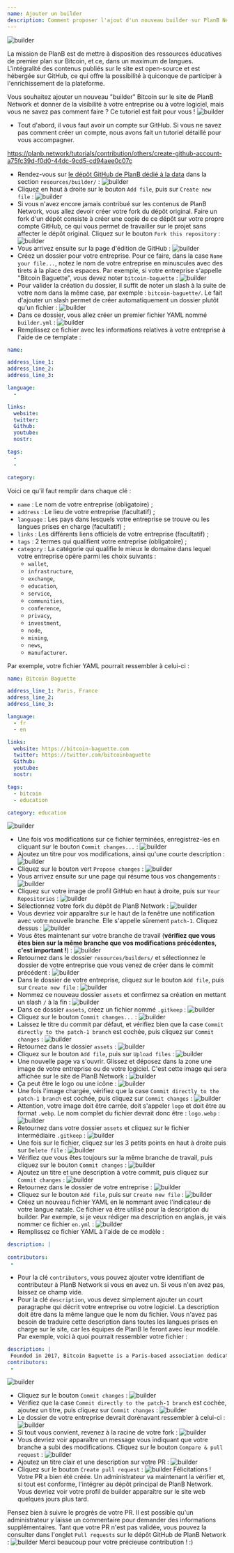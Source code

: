 ```yaml
---
name: Ajouter un builder
description: Comment proposer l'ajout d'un nouveau builder sur PlanB Network ?
---
```

![builder](assets/cover.webp)

La mission de PlanB est de mettre à disposition des ressources éducatives de premier plan sur Bitcoin, et ce, dans un maximum de langues. L'intégralité des contenus publiés sur le site est open-source et est hébergée sur GitHub, ce qui offre la possibilité à quiconque de participer à l'enrichissement de la plateforme.

Vous souhaitez ajouter un nouveau "builder" Bitcoin sur le site de PlanB Network et donner de la visibilité à votre entreprise ou à votre logiciel, mais vous ne savez pas comment faire ? Ce tutoriel est fait pour vous !
![builder](assets/01.webp)
- Tout d'abord, il vous faut avoir un compte sur GitHub. Si vous ne savez pas comment créer un compte, nous avons fait un tutoriel détaillé pour vous accompagner.

https://planb.network/tutorials/contribution/others/create-github-account-a75fc39d-f0d0-44dc-9cd5-cd94aee0c07c


- Rendez-vous sur [le dépôt GitHub de PlanB dédié à la data](https://github.com/PlanB-Network/bitcoin-educational-content/tree/dev/resources/builders) dans la section `resources/builder/` :
![builder](assets/02.webp)
- Cliquez en haut à droite sur le bouton `Add file`, puis sur `Create new file` :
![builder](assets/03.webp)
- Si vous n'avez encore jamais contribué sur les contenus de PlanB Network, vous allez devoir créer votre fork du dépôt original. Faire un fork d'un dépôt consiste à créer une copie de ce dépôt sur votre propre compte GitHub, ce qui vous permet de travailler sur le projet sans affecter le dépôt original. Cliquez sur le bouton `Fork this repository` :
![builder](assets/04.webp)
- Vous arrivez ensuite sur la page d'édition de GitHub :
![builder](assets/05.webp)
- Créez un dossier pour votre entreprise. Pour ce faire, dans la case `Name your file...`, notez le nom de votre entreprise en minuscules avec des tirets à la place des espaces. Par exemple, si votre entreprise s'appelle "Bitcoin Baguette", vous devez noter `bitcoin-baguette` :
![builder](assets/06.webp)
- Pour valider la création du dossier, il suffit de noter un slash à la suite de votre nom dans la même case, par exemple : `bitcoin-baguette/`. Le fait d'ajouter un slash permet de créer automatiquement un dossier plutôt qu'un fichier :
![builder](assets/07.webp)
- Dans ce dossier, vous allez créer un premier fichier YAML nommé `builder.yml` :
![builder](assets/08.webp)
- Remplissez ce fichier avec les informations relatives à votre entreprise à l'aide de ce template :

```yaml
name:

address_line_1:
address_line_2:
address_line_3: 

language:
  - 

links:
  website:
  twitter:
  Github:
  youtube:
  nostr:

tags:
  - 
  - 

category:
```

Voici ce qu'il faut remplir dans chaque clé :
- `name` : Le nom de votre entreprise (obligatoire) ;
- `address` : Le lieu de votre entreprise (facultatif) ;
- `language` : Les pays dans lesquels votre entreprise se trouve ou les langues prises en charge (facultatif) ;
- `links` : Les différents liens officiels de votre entreprise (facultatif) ;
- `tags` : 2 termes qui qualifient votre entreprise (obligatoire) ;
- `category` : La catégorie qui qualifie le mieux le domaine dans lequel votre entreprise opère parmi les choix suivants :
	- `wallet`,
	- `infrastructure`,
	- `exchange`,
	- `education`,
	- `service`,
	- `communities`,
	- `conference`,
	- `privacy`,
	- `investment`,
	- `node`,
	- `mining`,
	- `news`,
	- `manufacturer`.

Par exemple, votre fichier YAML pourrait ressembler à celui-ci :

```yaml
name: Bitcoin Baguette

address_line_1: Paris, France
address_line_2:
address_line_3: 

language:
  - fr
  - en

links:
  website: https://bitcoin-baguette.com
  twitter: https://twitter.com/bitcoinbaguette
  Github:
  youtube:
  nostr:

tags:
  - bitcoin
  - education

category: education
```

![builder](assets/09.webp)
- Une fois vos modifications sur ce fichier terminées, enregistrez-les en cliquant sur le bouton `Commit changes...` :
![builder](assets/10.webp)
- Ajoutez un titre pour vos modifications, ainsi qu'une courte description :
![builder](assets/11.webp)
- Cliquez sur le bouton vert `Propose changes` :
![builder](assets/12.webp)
- Vous arrivez ensuite sur une page qui résume tous vos changements :
![builder](assets/13.webp)
- Cliquez sur votre image de profil GitHub en haut à droite, puis sur `Your Repositories` :
![builder](assets/14.webp)
- Sélectionnez votre fork du dépôt de PlanB Network :
![builder](assets/15.webp)
- Vous devriez voir apparaître sur le haut de la fenêtre une notification avec votre nouvelle branche. Elle s'appelle sûrement `patch-1`. Cliquez dessus :
![builder](assets/16.webp)
- Vous êtes maintenant sur votre branche de travail (**vérifiez que vous êtes bien sur la même branche que vos modifications précédentes, c'est important !**) :
![builder](assets/17.webp)
- Retournez dans le dossier `resources/builders/` et sélectionnez le dossier de votre entreprise que vous venez de créer dans le commit précédent :
![builder](assets/18.webp)
- Dans le dossier de votre entreprise, cliquez sur le bouton `Add file`, puis sur `Create new file` :
![builder](assets/19.webp)
- Nommez ce nouveau dossier `assets` et confirmez sa création en mettant un slash `/` à la fin :
![builder](assets/20.webp)
- Dans ce dossier `assets`, créez un fichier nommé `.gitkeep` :
![builder](assets/21.webp)
- Cliquez sur le bouton `Commit changes...` :
![builder](assets/22.webp)
- Laissez le titre du commit par défaut, et vérifiez bien que la case `Commit directly to the patch-1 branch` est cochée, puis cliquez sur `Commit changes` :
![builder](assets/23.webp)
- Retournez dans le dossier `assets` :
![builder](assets/24.webp)
- Cliquez sur le bouton `Add file`, puis sur `Upload files` :
![builder](assets/25.webp)
- Une nouvelle page va s'ouvrir. Glissez et déposez dans la zone une image de votre entreprise ou de votre logiciel. C'est cette image qui sera affichée sur le site de PlanB Network :
![builder](assets/26.webp)
- Ça peut être le logo ou une icône :
![builder](assets/27.webp)
- Une fois l'image chargée, vérifiez que la case `Commit directly to the patch-1 branch` est cochée, puis cliquez sur `Commit changes` : 
![builder](assets/28.webp)
- Attention, votre image doit être carrée, doit s'appeler `logo` et doit être au format `.webp`. Le nom complet du fichier devrait donc être : `logo.webp` :
![builder](assets/29.webp)
- Retournez dans votre dossier `assets` et cliquez sur le fichier intermédiaire `.gitkeep` :
![builder](assets/30.webp)
- Une fois sur le fichier, cliquez sur les 3 petits points en haut à droite puis sur `Delete file` :
![builder](assets/31.webp)
- Vérifiez que vous êtes toujours sur la même branche de travail, puis cliquez sur le bouton `Commit changes` :
![builder](assets/32.webp)
- Ajoutez un titre et une description à votre commit, puis cliquez sur `Commit changes` :
![builder](assets/33.webp)
- Retournez dans le dossier de votre entreprise :
![builder](assets/34.webp)
- Cliquez sur le bouton `Add file`, puis sur `Create new file` :
![builder](assets/35.webp)
- Créez un nouveau fichier YAML en le nommant avec l'indicateur de votre langue natale. Ce fichier va être utilisé pour la description du builder. Par exemple, si je veux rédiger ma description en anglais, je vais nommer ce fichier `en.yml` :
![builder](assets/36.webp)
- Remplissez ce fichier YAML à l'aide de ce modèle :
```yaml
description: |
 
contributors:
 - 
```

- Pour la clé `contributors`, vous pouvez ajouter votre identifiant de contributeur à PlanB Network si vous en avez un. Si vous n'en avez pas, laissez ce champ vide.
- Pour la clé `description`, vous devez simplement ajouter un court paragraphe qui décrit votre entreprise ou votre logiciel. La description doit être dans la même langue que le nom du fichier. Vous n'avez pas besoin de traduire cette description dans toutes les langues prises en charge sur le site, car les équipes de PlanB le feront avec leur modèle. Par exemple, voici à quoi pourrait ressembler votre fichier :
```yaml
description: |
 Founded in 2017, Bitcoin Baguette is a Paris-based association dedicated to organizing Bitcoin meetups and technical workshops. We bring together enthusiasts, experts, and curious minds to explore and discuss the intricacies of Bitcoin technology. Our events provide a platform for knowledge sharing, networking, and fostering a deeper understanding of Bitcoin's inner workings. Join us at Bitcoin Baguette to be a part of Paris's Bitcoin community and stay updated with the latest advancements in the field.
contributors:
 - 
```

![builder](assets/37.webp)
- Cliquez sur le bouton `Commit changes` :
![builder](assets/38.webp)
- Vérifiez que la case `Commit directly to the patch-1 branch` est cochée, ajoutez un titre, puis cliquez sur `Commit changes` :
![builder](assets/39.webp)
- Le dossier de votre entreprise devrait dorénavant ressembler à celui-ci :
![builder](assets/40.webp)
- Si tout vous convient, revenez à la racine de votre fork :
![builder](assets/41.webp)
- Vous devriez voir apparaître un message vous indiquant que votre branche a subi des modifications. Cliquez sur le bouton `Compare & pull request` :
![builder](assets/42.webp)
- Ajoutez un titre clair et une description sur votre PR :
![builder](assets/43.webp)
- Cliquez sur le bouton `Create pull request` :
![builder](assets/44.webp)
Félicitations ! Votre PR a bien été créée. Un administrateur va maintenant la vérifier et, si tout est conforme, l'intégrer au dépôt principal de PlanB Network. Vous devriez voir votre profil de builder apparaître sur le site web quelques jours plus tard.

Pensez bien à suivre le progrès de votre PR. Il est possible qu'un administrateur y laisse un commentaire pour demander des informations supplémentaires. Tant que votre PR n'est pas validée, vous pouvez la consulter dans l'onglet `Pull requests` sur le dépôt GitHub de PlanB Network :
![builder](assets/45.webp)
Merci beaucoup pour votre précieuse contribution ! :)

